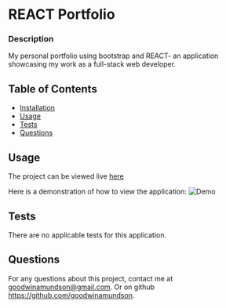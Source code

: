 # REACT Portfolio


  ### Description 
  My personal portfolio using bootstrap and REACT- an application showcasing my work as a full-stack web developer.


  ## Table of Contents
  * [Installation](#installation)
  * [Usage](#usage)
  * [Tests](#tests)
  * [Questions](#questions)


  ## Usage 
  The project can be viewed live [here](https://goodwinamundson.github.io/react-portfolio/#/)

  Here is a demonstration of how to view the application:
  ![Demo](../react-portfolio/server/src/assets/images/react-app.gif)




  ## Tests
  There are no applicable tests for this application.


  ## Questions
  For any questions about this project, contact me at goodwinamundson@gmail.com. Or on github https://github.com/goodwinamundson.
